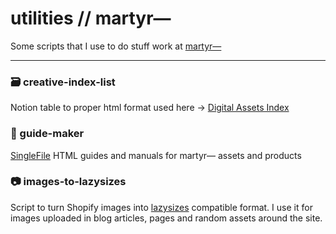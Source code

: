 # utilities // martyr⁠—

Some scripts that I use to do stuff work at [martyr⁠—](https://martyr.shop)

---

### 🗃️ creative-index-list

Notion table to proper html format used here → [Digital Assets Index](https://martyr.shop/blogs/posts/digital-assets-index)

### 📕 guide-maker

[SingleFile](https://github.com/gildas-lormeau/SingleFile) HTML guides and manuals for martyr⁠— assets and products

### 📷 images-to-lazysizes

Script to turn Shopify images into [lazysizes](https://github.com/aFarkas/lazysizes) compatible format. I use it for images uploaded in blog articles, pages and random assets around the site.
